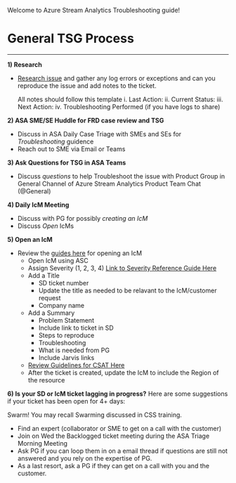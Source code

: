 Welcome to Azure Stream Analytics Troubleshooting guide!  

# General TSG Process
____________________________

**1) Research**
-  [Research issue](https://dev.azure.com/Supportability/Big%20Data/_wiki/wikis/Big-Data.wiki/181135/Basic-Troubleshooting) and gather any log errors or exceptions and can you reproduce the issue and add notes to the ticket.

   All notes should follow this template
i. Last Action:
ii. Current Status:
iii. Next Action:
iv. Troubleshooting Performed (if you have logs to share)

**2) ASA SME/SE Huddle for FRD case review and TSG** 
-  Discuss in ASA Daily Case Triage with SMEs and SEs for _Troubleshooting_ guidence
-  Reach out to SME via Email or Teams

**3) Ask Questions for TSG in ASA Teams** 
-  Discuss _questions_ to help Troubleshoot the issue with Product Group in General Channel of Azure Stream Analytics Product Team Chat (@General)

**4) Daily IcM Meeting** 
-  Discuss with PG for possibly _creating an IcM_
-  Discuss _Open_ IcMs

**5) Open an IcM** 
-  Review the [guides here](https://dev.azure.com/Supportability/Big%20Data/_wiki/wikis/Big-Data.wiki/181132/Escalations-Creating-ICMs) for opening an IcM
   - Open IcM using ASC
   - Assign Severity (1, 2, 3, 4) [Link to Severity Reference Guide Here](https://msdata.visualstudio.com/Azure%20Stream%20Analytics/_wiki/wikis/Azure%20Stream%20Analytics.wiki/3791/Guidance-for-CRI-ICM-severity-for-ASA)
   - Add a Title 
      - SD ticket number
      - Update the title as needed to be relavant to the IcM/customer request
      - Company name
   - Add a Summary
      - Problem Statement
      - Include link to ticket in SD
      - Steps to reproduce
      - Troubleshooting
      - What is needed from PG
      - Include Jarvis links
   - [Review Guidelines for CSAT Here](https://dev.azure.com/Supportability/Big%20Data/_wiki/wikis/Big-Data.wiki/181132/Escalations-Creating-ICMs?anchor=how-do-i-escalate-the-icm-to-csat)
   - After the ticket is created, update the IcM to include the Region of the resource 

**6) Is your SD or IcM ticket lagging in progress?**
Here are some suggestions if your ticket has been open for 4+ days:

Swarm!  You may recall Swarming discussed in CSS training.  
- Find an expert (collaborator or SME to get on a call with the customer)
- Join on Wed the Backlogged ticket meeting during the ASA Triage Morning Meeting 
- Ask PG if you can loop them in on a email thread if questions are still not answered and you rely on the expertise of PG.
- As a last resort, ask a PG if they can get on a call with you and the customer.